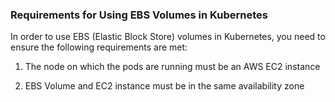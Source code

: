 ### Requirements for Using EBS Volumes in Kubernetes

In order to use EBS (Elastic Block Store) volumes in Kubernetes, you need to ensure the following requirements are met:

1. The node on which the pods are running must be an AWS EC2 instance

2. EBS Volume and EC2 instance must be in the same availability zone